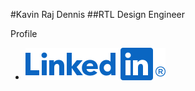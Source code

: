 #Kavin Raj Dennis
##RTL Design Engineer

Profile  
 - [![LinkedIn](.resource/LinkedIn-Blue.png)](https://www.linkedin.com/in/kavinxraj)
